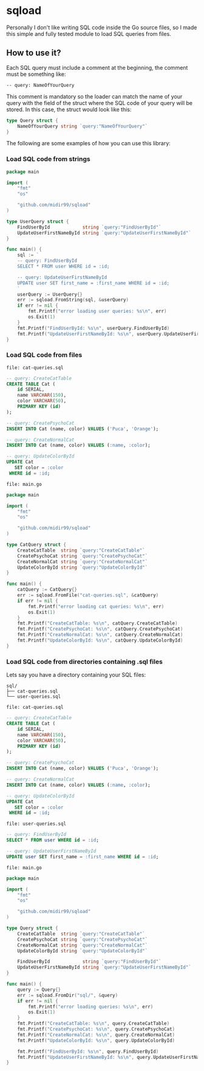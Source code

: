 # sqload

Personally I don't like writing SQL code inside the Go source files, so I made this simple and fully tested module to load SQL queries from files.

## How to use it?

Each SQL query must include a comment at the beginning, the comment must be something like:

`-- query: NameOfYourQuery`

This comment is mandatory so the loader can match the name of your query with the field of the struct where the SQL code of your query will be stored. In this case, the struct would look like this:

```go
type Query struct {
    NameOfYourQuery string `query:"NameOfYourQuery"`
}
```

The following are some examples of how you can use this library:

### Load SQL code from strings

```go
package main

import (
	"fmt"
	"os"

	"github.com/midir99/sqload"
)

type UserQuery struct {
	FindUserById            string `query:"FindUserById"`
	UpdateUserFirstNameById string `query:"UpdateUserFirstNameById"`
}

func main() {
	sql := `
	-- query: FindUserById
	SELECT * FROM user WHERE id = :id;

	-- query: UpdateUserFirstNameById
	UPDATE user SET first_name = :first_name WHERE id = :id;
	`
	userQuery := UserQuery{}
	err := sqload.FromString(sql, &userQuery)
	if err != nil {
		fmt.Printf("error loading user queries: %s\n", err)
		os.Exit(1)
	}
	fmt.Printf("FindUserById: %s\n", userQuery.FindUserById)
	fmt.Printf("UpdateUserFirstNameById: %s\n", userQuery.UpdateUserFirstNameById)
}
```

### Load SQL code from files

`file: cat-queries.sql`
```sql
-- query: CreateCatTable
CREATE TABLE Cat (
    id SERIAL,
    name VARCHAR(150),
    color VARCHAR(50),
    PRIMARY KEY (id)
);

-- query: CreatePsychoCat
INSERT INTO Cat (name, color) VALUES ('Puca', 'Orange');

-- query: CreateNormalCat
INSERT INTO Cat (name, color) VALUES (:name, :color);

-- query: UpdateColorById
UPDATE Cat
   SET color = :color
 WHERE id = :id;
```

`file: main.go`
```go
package main

import (
	"fmt"
	"os"

	"github.com/midir99/sqload"
)

type CatQuery struct {
	CreateCatTable  string `query:"CreateCatTable"`
	CreatePsychoCat string `query:"CreatePsychoCat"`
	CreateNormalCat string `query:"CreateNormalCat"`
	UpdateColorById string `query:"UpdateColorById"`
}

func main() {
	catQuery := CatQuery{}
	err := sqload.FromFile("cat-queries.sql", &catQuery)
	if err != nil {
		fmt.Printf("error loading cat queries: %s\n", err)
		os.Exit(1)
	}
	fmt.Printf("CreateCatTable: %s\n", catQuery.CreateCatTable)
	fmt.Printf("CreatePsychoCat: %s\n", catQuery.CreatePsychoCat)
	fmt.Printf("CreateNormalCat: %s\n", catQuery.CreateNormalCat)
	fmt.Printf("UpdateColorById: %s\n", catQuery.UpdateColorById)
}
```

### Load SQL code from directories containing .sql files

Lets say you have a directory containing your SQL files:
```
sql/
├── cat-queries.sql
└── user-queries.sql
```

`file: cat-queries.sql`
```sql
-- query: CreateCatTable
CREATE TABLE Cat (
    id SERIAL,
    name VARCHAR(150),
    color VARCHAR(50),
    PRIMARY KEY (id)
);

-- query: CreatePsychoCat
INSERT INTO Cat (name, color) VALUES ('Puca', 'Orange');

-- query: CreateNormalCat
INSERT INTO Cat (name, color) VALUES (:name, :color);

-- query: UpdateColorById
UPDATE Cat
   SET color = :color
 WHERE id = :id;
```

`file: user-queries.sql`
```sql
-- query: FindUserById
SELECT * FROM user WHERE id = :id;

-- query: UpdateUserFirstNameById
UPDATE user SET first_name = :first_name WHERE id = :id;
```

`file: main.go`

```go
package main

import (
	"fmt"
	"os"

	"github.com/midir99/sqload"
)

type Query struct {
	CreateCatTable  string `query:"CreateCatTable"`
	CreatePsychoCat string `query:"CreatePsychoCat"`
	CreateNormalCat string `query:"CreateNormalCat"`
	UpdateColorById string `query:"UpdateColorById"`

	FindUserById            string `query:"FindUserById"`
	UpdateUserFirstNameById string `query:"UpdateUserFirstNameById"`
}

func main() {
	query := Query{}
	err := sqload.FromDir("sql/", &query)
	if err != nil {
		fmt.Printf("error loading queries: %s\n", err)
		os.Exit(1)
	}
	fmt.Printf("CreateCatTable: %s\n", query.CreateCatTable)
	fmt.Printf("CreatePsychoCat: %s\n", query.CreatePsychoCat)
	fmt.Printf("CreateNormalCat: %s\n", query.CreateNormalCat)
	fmt.Printf("UpdateColorById: %s\n", query.UpdateColorById)

	fmt.Printf("FindUserById: %s\n", query.FindUserById)
	fmt.Printf("UpdateUserFirstNameById: %s\n", query.UpdateUserFirstNameById)
}
```
